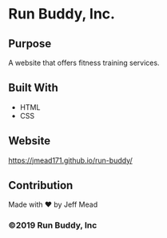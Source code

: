 # Run Buddy, Inc.

## Purpose
A website that offers fitness training services.

## Built With
* HTML
* CSS

## Website
https://jmead171.github.io/run-buddy/

## Contribution
Made with ❤️ by Jeff Mead

### ©️2019 Run Buddy, Inc 
